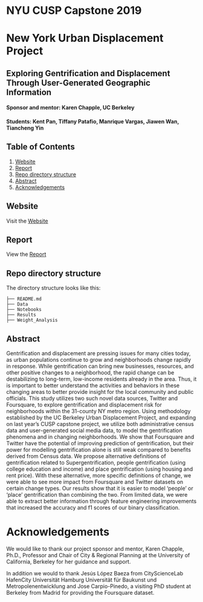 # NYU CUSP Capstone 2019
# New York Urban Displacement Project

## Exploring Gentrification and Displacement Through User-Generated Geographic Information

#### Sponsor and mentor: Karen Chapple, UC Berkeley
#### Students: Kent Pan, Tiffany Patafio, Manrique Vargas, Jiawen Wan, Tiancheng Yin

## Table of Contents

1. [Website](README.md#Website)
1. [Report](README.md#Report)
1. [Repo directory structure](README.md#Repo-directory-structure)
1. [Abstract](README.md#Abstract)
1. [Acknowledgements](README.md#Acknowledgements)


## Website
Visit the [Website](https://ace-gabriel.github.io/twitter_gentrification/)

## Report
View the [Report](https://ace-gabriel.github.io/twitter_gentrification/demo/1.pdf)

## Repo directory structure

The directory structure looks like this:

    ├── README.md
    ├── Data
    ├── Notebooks
    ├── Results	
    ├── Weight_Analysis
        
        
## Abstract

Gentrification and displacement are pressing issues for many cities today, as urban populations continue to grow and neighborhoods change rapidly in response. While gentrification can bring new businesses, resources, and other positive changes to a neighborhood, the rapid change can be destabilizing to long-term, low-income residents already in the area. Thus, it is important to better understand the activities and behaviors in these changing areas to better provide insight for the local community and public officials. This study utilizes two such novel data sources, Twitter and Foursquare, to explore gentrification and displacement risk for neighborhoods within the 31-county NY metro region. Using methodology established by the UC Berkeley Urban Displacement Project, and expanding on last year’s CUSP capstone project, we utilize both administrative census data and user-generated social media data, to model the gentrification phenomena and in changing neighborhoods. We show that Foursquare and Twitter have the potential of improving prediction of gentrification, but their power for modelling gentrification alone is still weak compared to benefits derived from Census data. We propose alternative definitions of gentrification related to Supergentrification, people gentrification (using college education and income) and place gentrification (using housing and rent price). With these alternative, more specific definitions of change, we were able to see more impact from Foursquare and Twitter datasets on certain change types. Our results show that it is easier to model ‘people’ or ‘place’ gentrification than combining the two. From limited data, we were able to extract better information through feature engineering improvements that increased the accuracy and f1 scores of our binary classification.

# Acknowledgements

We would like to thank our project sponsor and mentor, Karen Chapple, Ph.D., Professor and Chair of City & Regional Planning at the University of California, Berkeley for her guidance and support.

In addition we would to thank Jesús López Baeza from CityScienceLab HafenCity Universität Hamburg Universität für Baukunst und Metropolenentwicklung and Jose Carpio-Pinedo, a visiting PhD student at Berkeley from Madrid for providing the Foursquare dataset.
